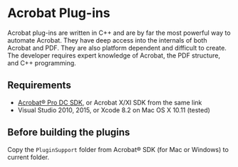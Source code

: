 # Acrobat Plug-ins

Acrobat plug-ins are written in C++ and are by far the most powerful way to automate Acrobat. They have deep access into the internals of both Acrobat and PDF. They are also platform dependent and difficult to create. The developer requires expert knowledge of Acrobat, the PDF structure, and C++ programming.

## Requirements

- [Acrobat® Pro DC SDK](https://www.adobe.com/devnet/acrobat.html), or Acrobat X/XI SDK from the same link
- Visual Studio 2010, 2015, or Xcode 8.2 on Mac OS X 10.11 (tested)

## Before building the plugins

Copy the `PluginSupport` folder from Acrobat® SDK (for Mac or Windows) to current folder.
